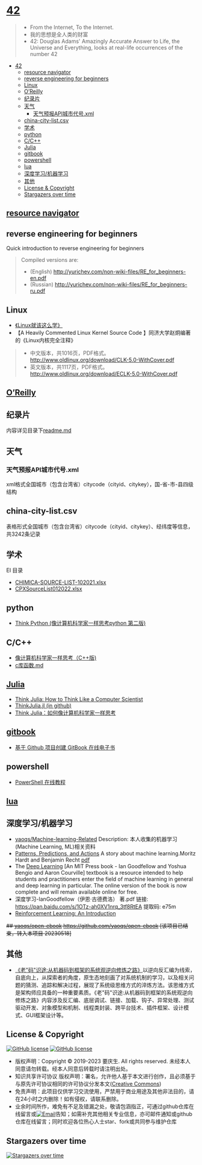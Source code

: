 # [42](https://yaoqs.github.io/42/)
<a id="markdown-42" name="42"></a>


>
> * From the Internet, To the Internet.
> * 我的思想是全人类的财富
> * 42: Douglas Adams' Amazingly Accurate Answer to Life, the Universe and Everything, looks at real-life occurrences of the number 42

<!-- TOC -->

- [42](#42)
  - [resource navigator](#resource-navigator)
  - [reverse engineering for beginners](#reverse-engineering-for-beginners)
  - [Linux](#linux)
  - [O’Reilly](#oreilly)
  - [纪录片](#纪录片)
  - [天气](#天气)
    - [天气预报API城市代号.xml](#天气预报api城市代号xml)
  - [china-city-list.csv](#china-city-listcsv)
  - [学术](#学术)
  - [python](#python)
  - [C/C++](#cc)
  - [Julia](#julia)
  - [gitbook](#gitbook)
  - [powershell](#powershell)
  - [lua](#lua)
  - [深度学习/机器学习](#深度学习机器学习)
  - [其他](#其他)
  - [License \& Copyright](#license--copyright)
  - [Stargazers over time](#stargazers-over-time)

<!-- /TOC -->

## [resource navigator](https://yaoqs.github.io/resource-navigator/)
<a id="markdown-resource-navigator" name="resource-navigator"></a>


## reverse engineering for beginners
<a id="markdown-reverse-engineering-for-beginners" name="reverse-engineering-for-beginners"></a>


Quick introduction to reverse engineering for beginners

> Compiled versions are:
>
> * (English) <http://yurichev.com/non-wiki-files/RE_for_beginners-en.pdf>
> * (Russian) <http://yurichev.com/non-wiki-files/RE_for_beginners-ru.pdf>
>

## Linux
<a id="markdown-linux" name="linux"></a>


* [《Linux就该这么学》](https://www.linuxprobe.com/)
* 【A Heavily Commented Linux Kernel Source Code 】同济大学赵炯编著的《Linux内核完全注释》
>
> * 中文版本，共1016页，PDF格式。<http://www.oldlinux.org/download/CLK-5.0-WithCover.pdf>
> * 英文版本，共1117页，PDF格式。<http://www.oldlinux.org/download/ECLK-5.0-WithCover.pdf>

## [O’Reilly](https://www.oreilly.com/)
<a id="markdown-o%E2%80%99reilly" name="o%E2%80%99reilly"></a>


## 纪录片
<a id="markdown-%E7%BA%AA%E5%BD%95%E7%89%87" name="%E7%BA%AA%E5%BD%95%E7%89%87"></a>


内容详见目录下[readme.md](https://github.com/yaoqs/42/blob/master/%E7%BA%AA%E5%BD%95%E7%89%87/README.md)

## 天气
<a id="markdown-%E5%A4%A9%E6%B0%94" name="%E5%A4%A9%E6%B0%94"></a>


### 天气预报API城市代号.xml
<a id="markdown-%E5%A4%A9%E6%B0%94%E9%A2%84%E6%8A%A5api%E5%9F%8E%E5%B8%82%E4%BB%A3%E5%8F%B7.xml" name="%E5%A4%A9%E6%B0%94%E9%A2%84%E6%8A%A5api%E5%9F%8E%E5%B8%82%E4%BB%A3%E5%8F%B7.xml"></a>


xml格式全国城市（包含台湾省）citycode（cityid、citykey），国-省-市-县四级结构

## china-city-list.csv
<a id="markdown-china-city-list.csv" name="china-city-list.csv"></a>


表格形式全国城市（包含台湾省）citycode（cityid、citykey）、经纬度等信息，共3242条记录

## 学术
<a id="markdown-%E5%AD%A6%E6%9C%AF" name="%E5%AD%A6%E6%9C%AF"></a>


EI 目录

* [CHIMICA-SOURCE-LIST-102021.xlsx](https://www.elsevier.com/__data/assets/excel_doc/0020/57116/CHIMICA-SOURCE-LIST-102021.xlsx)
* [CPXSourceList012022.xlsx](https://www.elsevier.com/__data/assets/excel_doc/0007/56392/CPXSourceList012022.xlsx)

## python
<a id="markdown-python" name="python"></a>


* [Think Python (像计算机科学家一样思考python 第二版)](https://www.ctolib.com/docs/sfile/think-python-2e/index.html)

## C/C++
<a id="markdown-c%2Fc%2B%2B" name="c%2Fc%2B%2B"></a>


* [像计算机科学家一样思考（C++版)](https://www.w3cschool.cn/hbvlgw/)
* [c库函数.md](https://github.com/yaoqs/42/blob/master/C%5CC%2B%2B/c%E5%BA%93%E5%87%BD%E6%95%B0.md)

## [Julia](https://julialang.org)
<a id="markdown-julia" name="julia"></a>


* [Think Julia: How to Think Like a Computer Scientist](https://benlauwens.github.io/ThinkJulia.jl/latest/book.html)
* [ThinkJulia.jl (in github)](https://github.com/BenLauwens/ThinkJulia.jl)
* [Think Julia：如何像计算机科学家一样思考](https://blog.csdn.net/m0_37696990/article/details/82710429)

## [gitbook](https://www.gitbook.com/)
<a id="markdown-gitbook" name="gitbook"></a>


* [基于 Github 项目创建 GitBook 在线电子书](http://www.youmeek.com/gitbook-and-github/)

## powershell
<a id="markdown-powershell" name="powershell"></a>


* [PowerShell 在线教程](https://www.pstips.net/powershell-online-tutorials/)

## [lua](https://www.lua.org/)
<a id="markdown-lua" name="lua"></a>


## 深度学习/机器学习
<a id="markdown-%E6%B7%B1%E5%BA%A6%E5%AD%A6%E4%B9%A0%2F%E6%9C%BA%E5%99%A8%E5%AD%A6%E4%B9%A0" name="%E6%B7%B1%E5%BA%A6%E5%AD%A6%E4%B9%A0%2F%E6%9C%BA%E5%99%A8%E5%AD%A6%E4%B9%A0"></a>


* [yaoqs/Machine-learning-Related](https://yaoqs.github.io/Machine-learning-Related) Description: 本人收集的机器学习(Machine Learning, ML)相关资料
* [Patterns, Predictions, and Actions](https://mlstory.org/) A story about machine learning.Moritz Hardt and Benjamin Recht [pdf](https://mlstory.org/pdf/patterns.pdf)
* The [Deep Learning](https://www.deeplearningbook.org/)  [An MIT Press book - Ian Goodfellow and Yoshua Bengio and Aaron Courville]  textbook is a resource intended to help students and practitioners enter the field of machine learning in general and deep learning in particular. The online version of the book is now complete and will remain available online for free.
* 深度学习-IanGoodfellow（伊恩·古德费洛） 著.pdf 链接: <https://pan.baidu.com/s/1OTz-ah0XV1nrq_3tf8RtEA> 提取码: e75m
* [Reinforcement Learning: An Introduction](https://pan.baidu.com/s/1dDnNEnR)

~~## [yaoqs/open-ebook](https://yaoqs.github.io/open-ebook) <https://github.com/yaoqs/open-ebook> [该项目已结束，转入本项目 20230518]~~

## 其他
<a id="markdown-%E5%85%B6%E4%BB%96" name="%E5%85%B6%E4%BB%96"></a>


* [《老"码"识途:从机器码到框架的系统观逆向修炼之路》](https://www.gpdf.net/29353.html)以逆向反汇编为线索，自底向上，从探索者的角度，原生态地刻画了对系统机制的学习，以及相关问题的猜测、追踪和解决过程，展现了系统级思维方式的淬炼方法。该思维方式是架构师应具备的一种重要素质。《老"码"识途:从机器码到框架的系统观逆向修炼之路》内容涉及反汇编、底层调试、链接、加载、钩子、异常处理、测试驱动开发、对象模型和机制、线程类封装、跨平台技术、插件框架、设计模式、GUI框架设计等。

## License & Copyright
<a id="markdown-license-%26-copyright" name="license-%26-copyright"></a>

[![GitHub license](https://badgen.net/github/license/yaoqs/42)](https://github.com/yaoqs/42/blob/master/LICENSE) [![GitHub license](https://img.shields.io/github/license/yaoqs/42.svg)](https://github.com/yaoqs/42/blob/master/LICENSE)

* 版权声明：Copyright © 2019-2023 要庆生. All rights reserved. 未经本人同意请勿转载。经本人同意后转载时请注明出处。
* 知识共享许可协议 版权声明：署名，允许他人基于本文进行创作，且必须基于与原先许可协议相同的许可协议分发本文([Creative Commons](http://creativecommons.org/licenses/by-sa/4.0/ ))
* 免责声明：此项目仅供学习交流使用，严禁用于商业用途及其他非法目的，请在24小时之内删除！如有侵权，请联系删除。
* 业余时间所作，难免有不足及错漏之处，敬请包涵指正，可通过github仓库在线留言或[![Email](http://rescdn.qqmail.com/zh_CN/htmledition/images/function/qm_open/ico_mailme_01.png)](http://mail.qq.com/cgi-bin/qm_share?t=qm_mailme&email=m_L69OroxPj1qqKjrdvq6rX49PY)告知；如需补充其他相关专业信息，亦可邮件通知或github仓库在线留言；同时欢迎各位热心人士star、fork或共同参与维护仓库

## Stargazers over time
[![Stargazers over time](https://starchart.cc/yaoqs/42.svg?variant=adaptive)](https://starchart.cc/yaoqs/42)
